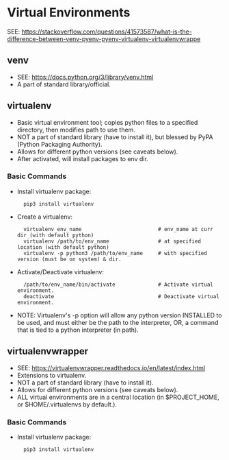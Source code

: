 
Virtual Environments
====================

SEE: https://stackoverflow.com/questions/41573587/what-is-the-difference-between-venv-pyenv-pyenv-virtualenv-virtualenvwrappe


venv
----
- SEE: https://docs.python.org/3/library/venv.html
- A part of standard library/official.



virtualenv
----------
- Basic virtual environment tool; copies python files to a specified directory, then modifies path to use them.
- NOT a part of standard library (have to install it), but blessed by PyPA (Python Packaging Authority).
- Allows for different python versions (see caveats below).
- After activated, will install packages to env dir.

### Basic Commands
- Install virtualenv package:

        pip3 install virtualenv
    
- Create a virtualenv:

        virtualenv env_name                         # env_name at curr dir (with default python)
        virtualenv /path/to/env_name                # at specified location (with default python)        
        virtualenv -p python3 /path/to/env_name     # with specified version (must be on system) & dir.
       
- Activate/Deactivate virtualenv:

        /path/to/env_name/bin/activate              # Activate virtual environment.
        deactivate                                  # Deactivate virtual environment.

- NOTE: Virtualenv's -p option will allow any python version INSTALLED to be used, and must either be the path to the
interpreter, OR, a command that is tied to a python interpreter (in path).


virtualenvwrapper
-----------------
- SEE: https://virtualenvwrapper.readthedocs.io/en/latest/index.html
- Extensions to virtualenv.
- NOT a part of standard library (have to install it).
- Allows for different python versions (see caveats below).
- ALL virtual environments are in a central location (in $PROJECT_HOME, or $HOME/.virtualenvs by default.).

### Basic Commands
- Install virtualenv package:

        pip3 install virtualenv
    



